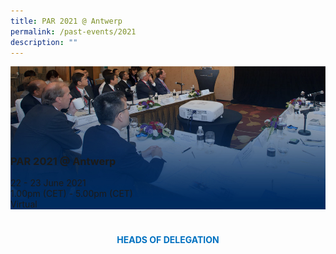 ```yaml
---
title: PAR 2021 @ Antwerp
permalink: /past-events/2021
description: ""
---
```

<style>
	h4{margin:40px 0 10px!important;color:#0071c0;font-weight:bold;text-align:center;text-transform:uppercase;}
	#main-content	.is-hidden-touch {display:none!important;}
	#main-content .row {margin: 0 -.75rem;}
	#main-content .bp-section {padding:0!important;}
	#main-content .bp-container {padding:0!important;}
	#main-content .col {width:100%!important;padding:0 .75rem!important;margin:0!important;}
	.bp-section-pagetitle {display:none;}
	.bp-dropdown-button {background:#0fa678;color:#fff;text-transform: uppercase;}
	.bp-dropdown-button:hover, .bp-dropdown-button:focus {color:#fff;text-decoration:none;}
	.tab {position:relative;display:flex;flex-wrap:nowrap;overflow:hidden;}
	.tab-nav {position:relative;display:none;width:30%;background:#002b5f;overflow-y:auto;}
	.tab-nav ul {list-style:none;padding:0;margin:0;}
	.tab-nav ul li {margin:0;}
	.tab-nav ul li a {display:block;padding:15px 30px;margin:0;border-bottom:1px solid #fff;height:95px;color:#fff;text-decoration:none;text-transform:uppercase;}
	.tab-nav ul li a:hover, .tab-nav ul li a:focus {color:#fff;text-decoration:none;}
	.tab-nav ul li.active a {background:#0fa678;}
	.tab-content {position:relative;width:100%;margin:0!important;border:0;}
	.tab-content>img {display:block;}
	.tab-content figcaption {position:absolute;left:0;bottom:0;}
	.tab-content figcaption ul {list-style:none;padding:0;margin:0;}
	.mobile {display:block!important;}
	.desktop {display:none!important;}
	@media(min-width:1024px) {
		h4{font-size:20px;text-align:left;margin:40px 0 20px!important;}
		#main-content {padding:25px 0 0;}
		.tab {height:380px;}
		.tab-nav {display:block;}
		.tab-content {width:70%;}
		.mobile {display:none!important;}
		.desktop {display:block!important;}
	}
	@media(min-width:1280px) {
		.tab {height:500px;}
		.tab-nav {width:340px;}
		.tab-content {width:calc(100% - 340px);}
		.tab-nav ul li a {height:125px;}
	}
</style>
<div class="tab">
	<div class="tab-nav">
		<ul>
			<li class="active"><a href="/past-events/2021">PAR 2021 @ Antwerp</a></li>
			<li><a href="/past-events/2020">PAR 2020</a></li>
			<li><a href="/past-events/2019">PAR 2019 @ Kobe</a></li>
			<li><a href="/past-events/2018">PAR 2019 @ Long Beach</a></li>
		</ul>
	</div>
	<figure class="tab-content">
		<img src="/images/Past%20Events/2021/bg-par-2021-m.jpg" class="mobile"/>
		<img src="/images/Past%20Events/2021/bg-par-2021-d.jpg" class="desktop"/>
		<figcaption>
			<h3>PAR 2021 @ Antwerp</h3>
			<ul>
				<li>22 - 23 June 2021</li>
				<li>1.00pm (CET) - 5.00pm (CET)</li>
				<li>Virtual</li>
			</ul>
		</figcaption>
	</figure>
</div>
<h4>Heads of Delegation</h4>